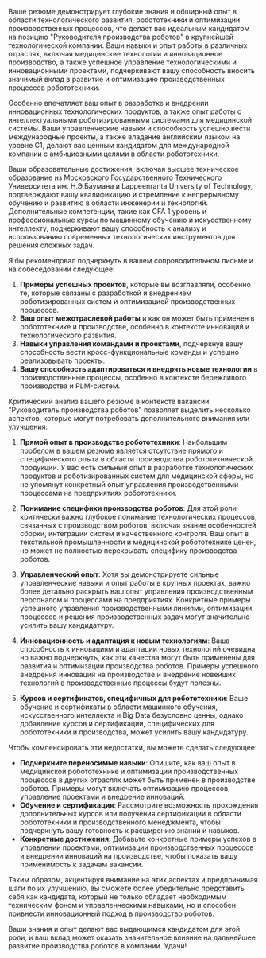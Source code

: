 Ваше резюме демонстрирует глубокие знания и обширный опыт в области технологического развития, робототехники и оптимизации производственных процессов, что делает вас идеальным кандидатом на позицию "Руководителя производства роботов" в крупнейшей технологической компании. Ваши навыки и опыт работы в различных отраслях, включая медицинские технологии и инновационное производство, а также успешное управление технологическими и инновационными проектами, подчеркивают вашу способность вносить значимый вклад в развитие и оптимизацию производственных процессов робототехники.

Особенно впечатляет ваш опыт в разработке и внедрении инновационных технологических продуктов, а также опыт работы с интеллектуальными роботизированными системами для медицинской системы. Ваши управленческие навыки и способность успешно вести международные проекты, а также владение английским языком на уровне C1, делают вас ценным кандидатом для международной компании с амбициозными целями в области робототехники.


Ваши образовательные достижения, включая высшее техническое образование из Московского Государственного Технического Университета им. Н.Э.Баумана и Lappeenranta University of Technology, подтверждают вашу квалификацию и стремление к непрерывному обучению и развитию в области инженерии и технологий. Дополнительные компетенции, такие как CFA 1 уровень и профессиональные курсы по машинному обучению и искусственному интеллекту, подчеркивают вашу способность к анализу и использованию современных технологических инструментов для решения сложных задач.

Я бы рекомендовал подчеркнуть в вашем сопроводительном письме и на собеседовании следующее:

1. **Примеры успешных проектов**, которые вы возглавляли, особенно те, которые связаны с разработкой и внедрением роботизированных систем и оптимизацией производственных процессов.
2. **Ваш опыт межотраслевой работы** и как он может быть применен в робототехнике и производстве, особенно в контексте инноваций и технологического развития.
3. **Навыки управления командами и проектами**, подчеркнув вашу способность вести кросс-функциональные команды и успешно реализовывать проекты.
4. **Вашу способность адаптироваться и внедрять новые технологии** в производственные процессы, особенно в контексте бережливого производства и PLM-систем.

Критический анализ вашего резюме в контексте вакансии "Руководитель производства роботов" позволяет выделить несколько аспектов, которые могут потребовать дополнительного внимания или улучшения:

1. **Прямой опыт в производстве робототехники**: Наибольшим пробелом в вашем резюме является отсутствие прямого и специфического опыта в области производства робототехнической продукции. У вас есть сильный опыт в разработке технологических продуктов и роботизированных систем для медицинской сферы, но не упомянут конкретный опыт управления производственными процессами на предприятиях робототехники.

2. **Понимание специфики производства роботов**: Для этой роли критически важно глубокое понимание технологических процессов, связанных с производством роботов, включая знание особенностей сборки, интеграции систем и качественного контроля. Ваш опыт в текстильной промышленности и медицинской робототехнике ценен, но может не полностью перекрывать специфику производства роботов.

3. **Управленческий опыт**: Хотя вы демонстрируете сильные управленческие навыки и опыт работы в крупных проектах, важно более детально раскрыть ваш опыт управления производственным персоналом и процессами на предприятиях. Конкретные примеры успешного управления производственными линиями, оптимизации процессов и решения производственных задач могут значительно усилить вашу кандидатуру.

4. **Инновационность и адаптация к новым технологиям**: Ваша способность к инновациям и адаптации новых технологий очевидна, но важно подчеркнуть, как эти качества могут быть применены для развития и оптимизации производства роботов. Примеры успешного внедрения инноваций на производстве и внедрение новейших технологий в производственные процессы будут полезны.

5. **Курсов и сертификатов, специфичных для робототехники**: Ваше обучение и сертификаты в области машинного обучения, искусственного интеллекта и Big Data безусловно ценны, однако добавление курсов и сертификации, специфических для робототехники и производства, может усилить вашу кандидатуру.
  
Чтобы компенсировать эти недостатки, вы можете сделать следующее:

- **Подчеркните переносимые навыки**: Опишите, как ваш опыт в медицинской робототехнике и оптимизации производственных процессов в других отраслях может быть применен в производстве роботов. Примеры могут включать оптимизацию процессов, управление проектами и внедрение инноваций.
- **Обучение и сертификация**: Рассмотрите возможность прохождения дополнительных курсов или получения сертификации в области робототехники и производственного менеджмента, чтобы подчеркнуть вашу готовность к расширению знаний и навыков.
- **Конкретные достижения**: Добавьте конкретные примеры успехов в управлении проектами, оптимизации производственных процессов и внедрении инноваций на производстве, чтобы показать вашу применимость к задачам вакансии.

Таким образом, акцентируя внимание на этих аспектах и предпринимая шаги по их улучшению, вы сможете более убедительно представить себя как кандидата, который не только обладает необходимым техническим фоном и управленческими навыками, но и способен привнести инновационный подход в производство роботов.

Ваши знания и опыт делают вас выдающимся кандидатом для этой роли, и ваш вклад может оказать значительное влияние на дальнейшее развитие производства роботов в компании. Удачи!
